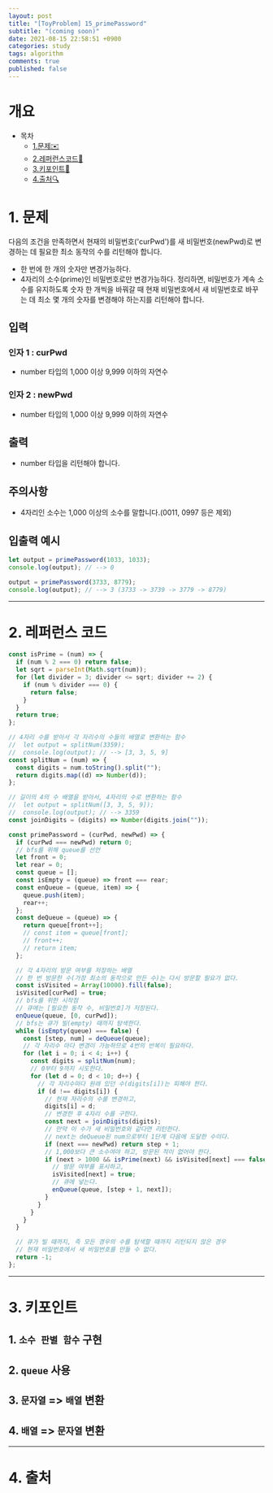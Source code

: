 ```yaml
---
layout: post
title: "[ToyProblem] 15_primePassword"
subtitle: "(coming soon)"
date: 2021-08-15 22:58:51 +0900
categories: study
tags: algorithm
comments: true
published: false
---
```


# 개요

- 목차
  - [1.문제✉️](#1.문제)
  - [2.레퍼런스코드🔖](#2.레퍼런스코드)
  - [3.키포인트🔐](#3.키포인트🔑)
  - [4.출처🔍](#4.출처🔍)

# 1. 문제

다음의 조건을 만족하면서 현재의 비밀번호('curPwd')를 새 비밀번호(newPwd)로 변경하는 데 필요한 최소 동작의 수를 리턴해야 합니다.

- 한 번에 한 개의 숫자만 변경가능하다.
- 4자리의 소수(prime)인 비밀번호로만 변경가능하다.
  정리하면, 비밀번호가 계속 소수를 유지하도록 숫자 한 개씩을 바꿔갈 때 현재 비밀번호에서 새 비밀번호로 바꾸는 데 최소 몇 개의 숫자를 변경해야 하는지를 리턴해야 합니다.

## 입력

### 인자 1 : curPwd

- number 타입의 1,000 이상 9,999 이하의 자연수

### 인자 2 : newPwd

- number 타입의 1,000 이상 9,999 이하의 자연수

## 출력

- number 타입을 리턴해야 합니다.

## 주의사항

- 4자리인 소수는 1,000 이상의 소수를 말합니다.(0011, 0997 등은 제외)

## 입출력 예시

```javascript
let output = primePassword(1033, 1033);
console.log(output); // --> 0

output = primePassword(3733, 8779);
console.log(output); // --> 3 (3733 -> 3739 -> 3779 -> 8779)
```

---

# 2. 레퍼런스 코드

```javascript
const isPrime = (num) => {
  if (num % 2 === 0) return false;
  let sqrt = parseInt(Math.sqrt(num));
  for (let divider = 3; divider <= sqrt; divider += 2) {
    if (num % divider === 0) {
      return false;
    }
  }
  return true;
};

// 4자리 수를 받아서 각 자리수의 수들의 배열로 변환하는 함수
//  let output = splitNum(3359);
//  console.log(output); // --> [3, 3, 5, 9]
const splitNum = (num) => {
  const digits = num.toString().split("");
  return digits.map((d) => Number(d));
};

// 길이의 4의 수 배열을 받아서, 4자리의 수로 변환하는 함수
//  let output = splitNum([3, 3, 5, 9]);
//  console.log(output); // --> 3359
const joinDigits = (digits) => Number(digits.join(""));

const primePassword = (curPwd, newPwd) => {
  if (curPwd === newPwd) return 0;
  // bfs를 위해 queue를 선언
  let front = 0;
  let rear = 0;
  const queue = [];
  const isEmpty = (queue) => front === rear;
  const enQueue = (queue, item) => {
    queue.push(item);
    rear++;
  };
  const deQueue = (queue) => {
    return queue[front++];
    // const item = queue[front];
    // front++;
    // return item;
  };

  // 각 4자리의 방문 여부를 저장하는 배열
  // 한 번 방문한 수(가장 최소의 동작으로 만든 수)는 다시 방문할 필요가 없다.
  const isVisited = Array(10000).fill(false);
  isVisited[curPwd] = true;
  // bfs를 위한 시작점
  // 큐에는 [필요한 동작 수, 비밀번호]가 저장된다.
  enQueue(queue, [0, curPwd]);
  // bfs는 큐가 빌(empty) 때까지 탐색한다.
  while (isEmpty(queue) === false) {
    const [step, num] = deQueue(queue);
    // 각 자리수 마다 변경이 가능하므로 4번의 반복이 필요하다.
    for (let i = 0; i < 4; i++) {
      const digits = splitNum(num);
      // 0부터 9까지 시도한다.
      for (let d = 0; d < 10; d++) {
        // 각 자리수마다 원래 있던 수(digits[i])는 피해야 한다.
        if (d !== digits[i]) {
          // 현재 자리수의 수를 변경하고,
          digits[i] = d;
          // 변경한 후 4자리 수를 구한다.
          const next = joinDigits(digits);
          // 만약 이 수가 새 비밀번호와 같다면 리턴한다.
          // next는 deQueue된 num으로부터 1단계 다음에 도달한 수이다.
          if (next === newPwd) return step + 1;
          // 1,000보다 큰 소수여야 하고, 방문된 적이 없어야 한다.
          if (next > 1000 && isPrime(next) && isVisited[next] === false) {
            // 방문 여부를 표시하고,
            isVisited[next] = true;
            // 큐에 넣는다.
            enQueue(queue, [step + 1, next]);
          }
        }
      }
    }
  }

  // 큐가 빌 때까지, 즉 모든 경우의 수를 탐색할 때까지 리턴되지 않은 경우
  // 현재 비밀번호에서 새 비밀번호를 만들 수 없다.
  return -1;
};
```

---

# 3. 키포인트

## 1. `소수 판별 함수` 구현

## 2. `queue` 사용

## 3. `문자열` => `배열` 변환

## 4. `배열` => `문자열` 변환

---

# 4. 출처
